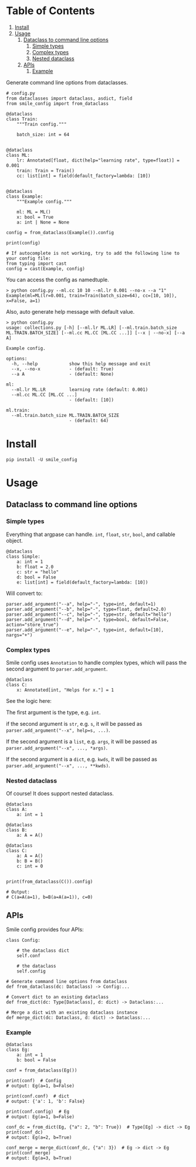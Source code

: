 
# Table of Contents

1.  [Install](#orga76da5c)
2.  [Usage](#org9ed02b7)
    1.  [Dataclass to command line options](#org831f515)
        1.  [Simple types](#orgd58af82)
        2.  [Complex types](#org2f68c6e)
        3.  [Nested dataclass](#org22bb322)
    2.  [APIs](#org231d833)
        1.  [Example](#orgee1e4ba)

Generate command line options  from dataclasses.

    # config.py
    from dataclasses import dataclass, asdict, field
    from smile_config import from_dataclass
    
    @dataclass
    class Train:
        """Train config."""
    
        batch_size: int = 64
    
    
    @dataclass
    class ML:
        lr: Annotated[float, dict(help="learning rate", type=float)] = 0.001
        train: Train = Train()
        cc: list[int] = field(default_factory=lambda: [10])
    
    
    @dataclass
    class Example:
        """Example config."""
    
        ml: ML = ML()
        x: bool = True
        a: int | None = None
    
    config = from_dataclass(Example()).config
    
    print(config)
    
    # If autocomplete is not working, try to add the following line to your config file:
    from typing import cast
    config = cast(Example, config)

You can access the config as namedtuple.

    > python config.py --ml.cc 10 10 --ml.lr 0.001 --no-x --a "1"
    Example(ml=ML(lr=0.001, train=Train(batch_size=64), cc=[10, 10]), x=False, a=1)

Also, auto generate help message with default value.

    > python config.py
    usage: collections.py [-h] [--ml.lr ML.LR] [--ml.train.batch_size ML.TRAIN.BATCH_SIZE] [--ml.cc ML.CC [ML.CC ...]] [--x | --no-x] [--a A]
    
    Example config.
    
    options:
      -h, --help            show this help message and exit
      --x, --no-x           - (default: True)
      --a A                 - (default: None)
    
    ml:
      --ml.lr ML.LR         learning rate (default: 0.001)
      --ml.cc ML.CC [ML.CC ...]
                            - (default: [10])
    
    ml.train:
      --ml.train.batch_size ML.TRAIN.BATCH_SIZE
                            - (default: 64)


<a id="orga76da5c"></a>

# Install

    pip install -U smile_config


<a id="org9ed02b7"></a>

# Usage


<a id="org831f515"></a>

## Dataclass to command line options


<a id="orgd58af82"></a>

### Simple types

Everything that argpase can handle.  `int`, `float`, `str`, `bool`, and callable object.

    @dataclass
    class Simple:
        a: int = 1
        b: float = 2.0
        c: str = "hello"
        d: bool = False
        e: list[int] = field(default_factory=lambda: [10])

Will convert to:

    parser.add_argument("--a", help="-", type=int, default=1)
    parser.add_argument("--b", help="-", type=float, default=2.0)
    parser.add_argument("--c", help="-", type=str, default="hello")
    parser.add_argument("--d", help="-", type=bool, default=False, action="store_true")
    parser.add_argument("--e", help="-", type=int, default=[10], nargs="+")


<a id="org2f68c6e"></a>

### Complex types

Smile config uses `Annotation` to handle complex types, which will pass
the second argument to `parser.add_argument`.

    @dataclass
    class C:
        x: Annotated[int, "Helps for x."] = 1

See the logic here:

The first argument is the type, e.g. `int`.

if the second argument is `str`, e.g. `s`, it will be passed as `parser.add_argument("--x", help=s, ...)`.

If the second argument is a `list`, e.g. `args`, it will be passed as `parser.add_argument("--x", ..., *args)`.

If the second argument is a `dict`, e.g. `kwds`, it will be passed as `parser.add_argument("--x", ..., **kwds)`.


<a id="org22bb322"></a>

### Nested dataclass

Of course! It does support nested dataclass.

    @dataclass
    class A:
        a: int = 1
    
    @dataclass
    class B:
        a: A = A()
    
    @dataclass
    class C:
        a: A = A()
        b: B = B()
        c: int = 0
    
    
    print(from_dataclass(C()).config)
    
    # Output:
    # C(a=A(a=1), b=B(a=A(a=1)), c=0)


<a id="org231d833"></a>

## APIs

Smile config provides four APIs:

    class Config:
    
        # the dataclass dict
        self.conf
    
        # the dataclass
        self.config
    
    # Generate command line options from dataclass
    def from_dataclass(dc: Dataclass) -> Config:...
    
    # Convert dict to an existing dataclass
    def from_dict(dc: Type[Dataclass], d: dict) -> Dataclass:...
    
    # Merge a dict with an existing dataclass instance
    def merge_dict(dc: Dataclass, d: dict) -> Dataclass:...


<a id="orgee1e4ba"></a>

### Example

    @dataclass
    class Eg:
        a: int = 1
        b: bool = False
    
    conf = from_dataclass(Eg())
    
    print(conf)  # Config
    # output: Eg(a=1, b=False)
    
    print(conf.conf)  # dict
    # output: {'a': 1, 'b': False}
    
    print(conf.config)  # Eg
    # output: Eg(a=1, b=False)
    
    conf_dc = from_dict(Eg, {"a": 2, "b": True})  # Type[Eg] -> dict -> Eg
    print(conf_dc)
    # output: Eg(a=2, b=True)
    
    conf_merge = merge_dict(conf_dc, {"a": 3})  # Eg -> dict -> Eg
    print(conf_merge)
    # output: Eg(a=3, b=True)

